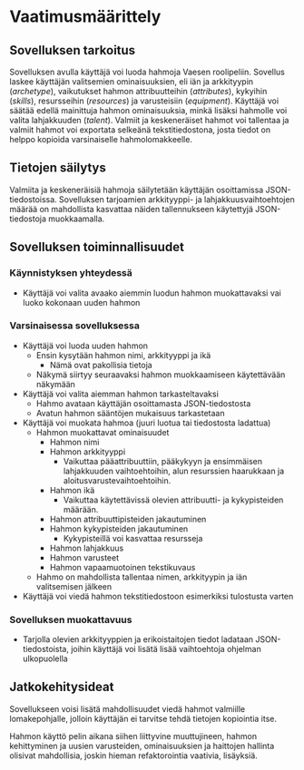 # Vaatimusmäärittely

## Sovelluksen tarkoitus
Sovelluksen avulla käyttäjä voi luoda hahmoja Vaesen roolipeliin. Sovellus laskee käyttäjän valitsemien ominaisuuksien, eli iän ja arkkityypin (_archetype_), vaikutukset hahmon attribuutteihin (_attributes_), kykyihin (_skills_), resursseihin (_resources_) ja varusteisiin (_equipment_). Käyttäjä voi säätää edellä mainittuja hahmon ominaisuuksia, minkä lisäksi hahmolle voi valita lahjakkuuden (_talent_). Valmiit ja keskeneräiset hahmot voi tallentaa ja valmiit hahmot voi exportata selkeänä tekstitiedostona, josta tiedot on helppo kopioida varsinaiselle hahmolomakkeelle.

## Tietojen säilytys
Valmiita ja keskeneräisiä hahmoja säilytetään käyttäjän osoittamissa JSON-tiedostoissa. Sovelluksen tarjoamien arkkityyppi- ja lahjakkuusvaihtoehtojen määrää on mahdollista kasvattaa näiden tallennukseen käytettyjä JSON-tiedostoja muokkaamalla.

## Sovelluksen toiminnallisuudet

### Käynnistyksen yhteydessä
- Käyttäjä voi valita avaako aiemmin luodun hahmon muokattavaksi vai luoko kokonaan uuden hahmon

### Varsinaisessa sovelluksessa
- Käyttäjä voi luoda uuden hahmon
    - Ensin kysytään hahmon nimi, arkkityyppi ja ikä
        - Nämä ovat pakollisia tietoja
    - Näkymä siirtyy seuraavaksi hahmon muokkaamiseen käytettävään näkymään
- Käyttäjä voi valita aiemman hahmon tarkasteltavaksi
    - Hahmo avataan käyttäjän osoittamasta JSON-tiedostosta
    - Avatun hahmon sääntöjen mukaisuus tarkastetaan
- Käyttäjä voi muokata hahmoa (juuri luotua tai tiedostosta ladattua)
    - Hahmon muokattavat ominaisuudet
        - Hahmon nimi
        - Hahmon arkkityyppi
            - Vaikuttaa pääattribuuttiin, pääkykyyn ja ensimmäisen lahjakkuuden vaihtoehtoihin, alun resurssien haarukkaan ja aloitusvarustevaihtoehtoihin.
        - Hahmon ikä
            - Vaikuttaa käytettävissä olevien attribuutti- ja kykypisteiden määrään.
        - Hahmon attribuuttipisteiden jakautuminen
        - Hahmon kykypisteiden jakautuminen
            - Kykypisteillä voi kasvattaa resursseja 
        - Hahmon lahjakkuus
        - Hahmon varusteet
        - Hahmon vapaamuotoinen tekstikuvaus
    - Hahmo on mahdollista tallentaa nimen, arkkityypin ja iän valitsemisen jälkeen
- Käyttäjä voi viedä hahmon tekstitiedostoon esimerkiksi tulostusta varten

### Sovelluksen muokattavuus
- Tarjolla olevien arkkityyppien ja erikoistaitojen tiedot ladataan JSON-tiedostoista, joihin käyttäjä voi lisätä lisää vaihtoehtoja ohjelman ulkopuolella

## Jatkokehitysideat
Sovellukseen voisi lisätä mahdollisuudet viedä hahmot valmiille lomakepohjalle, jolloin käyttäjän ei tarvitse tehdä tietojen kopiointia itse.

Hahmon käyttö pelin aikana siihen liittyvine muuttujineen, hahmon kehittyminen ja uusien varusteiden, ominaisuuksien ja haittojen hallinta olisivat mahdollisia, joskin hieman refaktorointia vaativia, lisäyksiä.